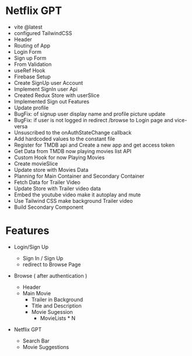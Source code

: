 # Netflix GPT 

- vite @latest 
- configured TailwindCSS
- Header
- Routing of App
- Login Form
- Sign up Form
- From Validation
- useRef Hook
- Firebase Setup
- Create SignUp user Account
- Implement SignIn user Api
- Created Redux Store with userSlice
- Implemented Sign out Features
- Update profile
- BugFix: of signup user display name and profile picture update
- BugFix: if user is not logged in redirect /browse to Login page and vice-versa
- Unsuscribed to the onAuthStateChange callback
- Add hardcoded values to the constant file
- Register for TMDB api and Create a new app and get access token
- Get Data from TMDB now playing movies list API
- Custom Hook for now Playing Movies
- Create movieSlice
- Update store with Movies Data 
- Planning for Main Container and Secondary Container
- Fetch Data for Trailer Video
- Update Store with Trailer video data
- Embed the youtube video make it autoplay and mute
- Use Tailwind CSS make background Trailer video  
- Build Secondary Component


# Features

- Login/Sign Up
  - Sign In / Sign Up
  - redirect to Browse Page

- Browse ( after authentication )
  - Header
  - Main Movie
    - Trailer in Background
    - Title and Description
    - Movie Sugession
      - MovieLists * N 

- Netflix GPT
  - Search Bar
  - Movie Suggestions